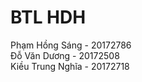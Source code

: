 # BTL HDH
Phạm Hồng Sáng - 20172786<br>
Đỗ Văn Dương - 20172508<br>
Kiều Trung Nghĩa - 20172718<br>
